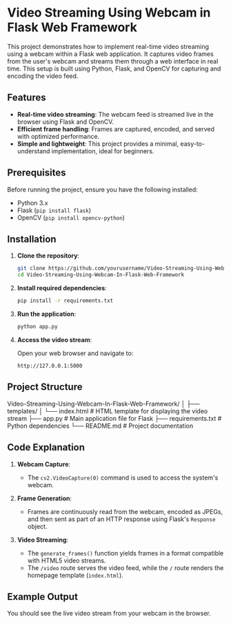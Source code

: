 # Video Streaming Using Webcam in Flask Web Framework

This project demonstrates how to implement real-time video streaming using a webcam within a Flask web application. It captures video frames from the user's webcam and streams them through a web interface in real time. This setup is built using Python, Flask, and OpenCV for capturing and encoding the video feed.

## Features

- **Real-time video streaming**: The webcam feed is streamed live in the browser using Flask and OpenCV.
- **Efficient frame handling**: Frames are captured, encoded, and served with optimized performance.
- **Simple and lightweight**: This project provides a minimal, easy-to-understand implementation, ideal for beginners.

## Prerequisites

Before running the project, ensure you have the following installed:

- Python 3.x
- Flask (`pip install flask`)
- OpenCV (`pip install opencv-python`)

## Installation

1. **Clone the repository**:

    ```bash
    git clone https://github.com/yourusername/Video-Streaming-Using-Webcam-In-Flask-Web-Framework.git
    cd Video-Streaming-Using-Webcam-In-Flask-Web-Framework
    ```

2. **Install required dependencies**:

    ```bash
    pip install -r requirements.txt
    ```

3. **Run the application**:

    ```bash
    python app.py
    ```

4. **Access the video stream**:

    Open your web browser and navigate to:

    ```
    http://127.0.0.1:5000
    ```

## Project Structure

Video-Streaming-Using-Webcam-In-Flask-Web-Framework/ │ ├── templates/ │ └── index.html # HTML template for displaying the video stream ├── app.py # Main application file for Flask ├── requirements.txt # Python dependencies └── README.md # Project documentation



## Code Explanation

1. **Webcam Capture**:
   - The `cv2.VideoCapture(0)` command is used to access the system's webcam.
   
2. **Frame Generation**:
   - Frames are continuously read from the webcam, encoded as JPEGs, and then sent as part of an HTTP response using Flask's `Response` object.

3. **Video Streaming**:
   - The `generate_frames()` function yields frames in a format compatible with HTML5 video streams.
   - The `/video` route serves the video feed, while the `/` route renders the homepage template (`index.html`).

## Example Output

You should see the live video stream from your webcam in the browser.


